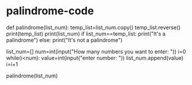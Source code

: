 # palindrome-code
def palindrome(list_num):
    temp_list=list_num.copy()
    temp_list.reverse()
    print(temp_list)
    print(list_num)
    if list_num==temp_list:
        print("It's a palindrome")
    else:
        print("It's not a palindrome")
    
    
list_num=[]
num=int(input("How many numbers you want to enter: "))
i=0
while(i<num):
    value=int(input("enter number: "))
    list_num.append(value)
    i=i+1

palindrome(list_num)
